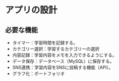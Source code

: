 # アプリの設計
## 必要な機能
- タイマー：学習時間を記録する。
- カテゴリー選択：学習するカテゴリーの選択
- 内容記録：学習内容をメモを入力できるようにする。
- データ保存：データベース（MySQL）に保存する。
- SNS連携：学習内容をSNSに投稿する機能（API）。
- グラフ化：ポートフォリオ